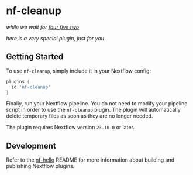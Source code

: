# nf-cleanup

*while we wait for [four five two](https://github.com/nextflow-io/nextflow/issues/452)*

*here is a very special plugin, just for you*

## Getting Started

To use `nf-cleanup`, simply include it in your Nextflow config:

```groovy
plugins {
  id 'nf-cleanup'
}
```

Finally, run your Nextflow pipeline. You do not need to modify your pipeline script in order to use the `nf-cleanup` plugin. The plugin will automatically delete temporary files as soon as they are no longer needed.

The plugin requires Nextflow version `23.10.0` or later.

## Development

Refer to the [nf-hello](https://github.com/nextflow-io/nf-hello) README for more information about building and publishing Nextflow plugins.
